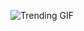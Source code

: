 ![Trending GIF](https://media4.giphy.com/media/v1.Y2lkPThiYjIxNzcyZ2x3MG51anI5ZmFyeTJ6aGJkaWM3NzBtdjh6MnJ0N3J2eXJ4cnlxZiZlcD12MV9naWZzX3NlYXJjaCZjdD1n/MT5UUV1d4CXE2A37Dg/giphy.gif)
